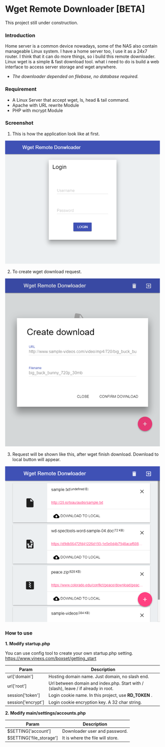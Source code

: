 # Wget Remote Downloader [BETA]
This project still under construction.

### Introduction
Home server is a common device nowadays, some of the NAS also contain manageable Linux system. I have a home server too, I use it as a 24x7 router. I think that it can do more things, so i build this remote downloader. Linux wget is a simple & fast download tool. what i need to do is build a web interface to access server storage and wget anywhere.

* _The downloader depended on filebase, no database required._

### Requirement
* A Linux Server that accept wget, ls, head & tail command.
* Apache with URL rewrite Module
* PHP with mcrypt Module

### Screenshot
1. This is how the application look like at first.

![](screenshots/screenshot_1.png "Login to remote downloader")

2. To create wget download request.

![](screenshots/screenshot_2.png "Create Request")

3. Request will be shown like this, after wget finish download. Download to local button will appear.

![](screenshots/screenshot_3.png "Download List")


### How to use
__1. Modify startup.php__

You can use config tool to create your own startup.php setting.
https://www.vinexs.com/boxset/getting_start

| Param | Description |
| --- | --- |
| url['domain'] | Hosting domain name. Just domain, no slash end. |
| url['root'] | Url between domain and index.php. Start with / (slash), leave / if already in root. |
| session['token'] | Login cookie name. In this project, use __RD_TOKEN__ . |
| session['encrypt'] | Login cookie encryption key. A 32 char string. |

__2. Modify main/settings/accounts.php__

| Param | Description |
| --- | --- |
| $SETTING['account'] | Downloader user and password. |
| $SETTING['file_storage'] | It is where the file will store. |
